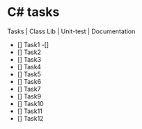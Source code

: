 <h1>C# tasks</h1>
Tasks | Class Lib | Unit-test | Documentation

- [] Task1  -[]
- [] Task2
- [] Task3
- [] Task4
- [] Task5
- [] Task6
- [] Task7
- [] Task9
- [] Task10
- [] Task11
- [] Task12


